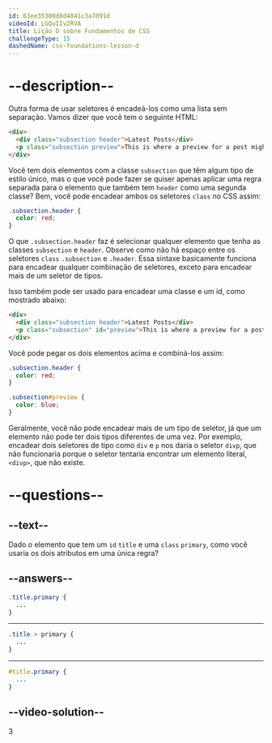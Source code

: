 ```yaml
---
id: 63ee35300d8d4841c3a7091d
videoId: LGQuIIv2RVA
title: Lição D sobre Fundamentos de CSS
challengeType: 15
dashedName: css-foundations-lesson-d
---
```


# --description--

Outra forma de usar seletores é encadeá-los como uma lista sem separação. Vamos dizer que você tem o seguinte HTML:

```html
<div>
  <div class="subsection header">Latest Posts</div>
  <p class="subsection preview">This is where a preview for a post might go.</p>
</div>
```

Você tem dois elementos com a classe `subsection` que têm algum tipo de estilo único, mas o que você pode fazer se quiser apenas aplicar uma regra separada para o elemento que também tem `header` como uma segunda classe? Bem, você pode encadear ambos os seletores `class` no CSS assim:

```css
.subsection.header {
  color: red;
}
```

O que `.subsection.header` faz é selecionar qualquer elemento que tenha as classes `subsection` e `header`. Observe como não há espaço entre os seletores `class` `.subsection` e `.header`. Essa sintaxe basicamente funciona para encadear qualquer combinação de seletores, exceto para encadear mais de um seletor de tipos.

Isso também pode ser usado para encadear uma classe e um id, como mostrado abaixo:

```html
<div>
  <div class="subsection header">Latest Posts</div>
  <p class="subsection" id="preview">This is where a preview for a post might go.</p>
</div>
```

Você pode pegar os dois elementos acima e combiná-los assim:

```css
.subsection.header {
  color: red;
}

.subsection#preview {
  color: blue;
}
```

Geralmente, você não pode encadear mais de um tipo de seletor, já que um elemento não pode ter dois tipos diferentes de uma vez. Por exemplo, encadear dois seletores de tipo como `div` e `p` nos daria o seletor `divp`, que não funcionaria porque o seletor tentaria encontrar um elemento literal, `<divp>`, que não existe.

# --questions--

## --text--

Dado o elemento que tem um `id` `title` e uma `class` `primary`, como você usaria os dois atributos em uma única regra?

## --answers--

```css
.title.primary {
  ...
}
```

---

```css
.title > primary {
  ...
}
```

---

```css
#title.primary { 
  ...
}
```


## --video-solution--

3
